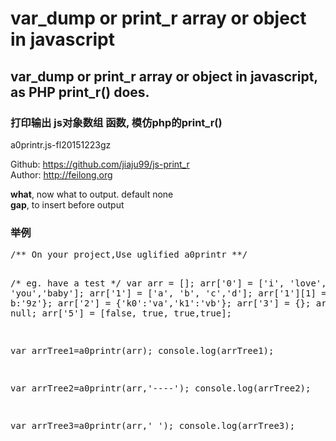 # var_dump or print_r array or object in javascript
<h2>var_dump or print_r array or object in javascript, as PHP print_r() does.</h2>
<h3>打印输出 js对象数组 函数, 模仿php的print_r()</h3>
<p>a0printr.js-fl20151223gz</p>

<p>
Github: <a href="https://github.com/jiaju99/js-print_r" target="_blank">https://github.com/jiaju99/js-print_r</a><br>
Author: <a href="http://feilong.org" target="_blank">http://feilong.org</a></p>
<p><b>what</b>, now what to output. default none<br>
<b>gap</b>,  to insert before output</p>


<h3>举例</h3>
<pre>
/** On your project,Use uglified a0printr **/

/* eg. have a test */
var arr = [];
arr['0'] = ['i', 'love', 'you','baby'];
arr['1'] = ['a', 'b', 'c','d'];
arr['1'][1] = {a:'6y', b:'9z'};
arr['2'] = {'k0':'va','k1':'vb'};
arr['3'] = {};
arr['4'] = null;
arr['5'] = [false, true, true,true];



var arrTree1=a0printr(arr);
console.log(arrTree1);

var arrTree2=a0printr(arr,'----');
console.log(arrTree2);

var arrTree3=a0printr(arr,'    ');
console.log(arrTree3);
</pre>
